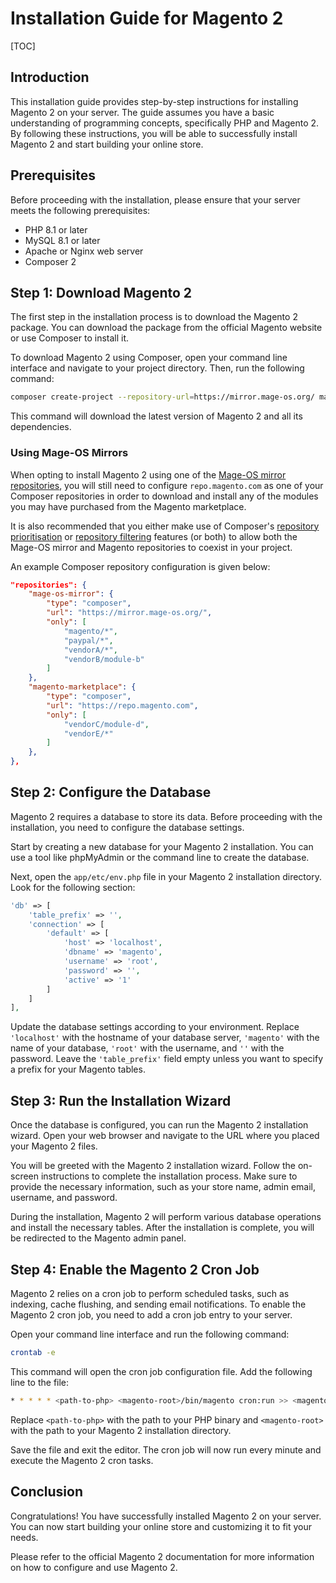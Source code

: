 # Installation Guide for Magento 2

[TOC]

## Introduction

This installation guide provides step-by-step instructions for installing Magento 2 on your server. The guide assumes
you have a basic understanding of programming concepts, specifically PHP and Magento 2. By following these instructions,
you will be able to successfully install Magento 2 and start building your online store.

## Prerequisites

Before proceeding with the installation, please ensure that your server meets the following prerequisites:

- PHP 8.1 or later
- MySQL 8.1 or later
- Apache or Nginx web server
- Composer 2

## Step 1: Download Magento 2

The first step in the installation process is to download the Magento 2 package. You can download the package from the
official Magento website or use Composer to install it.

To download Magento 2 using Composer, open your command line interface and navigate to your project directory. Then, run
the following command:

```bash
composer create-project --repository-url=https://mirror.mage-os.org/ magento/project-community-edition:2.4.6 .
```

This command will download the latest version of Magento 2 and all its dependencies.

### Using Mage-OS Mirrors
When opting to install Magento 2 using one of the
[Mage-OS mirror repositories](https://mage-os.org/distribution/#magento-mirrors), you will still need to configure
`repo.magento.com` as one of your Composer repositories in order to download and install any of the modules you may have
purchased from the Magento marketplace.

It is also recommended that you either make use of Composer's
[repository prioritisation](https://getcomposer.org/doc/articles/repository-priorities.md#canonical-repositories) or
[repository filtering](https://getcomposer.org/doc/articles/repository-priorities.md#filtering-packages) features
(or both) to allow both the Mage-OS mirror and Magento repositories to coexist in your project.

An example Composer repository configuration is given below:
```json
"repositories": {
    "mage-os-mirror": {
        "type": "composer",
        "url": "https://mirror.mage-os.org/",
        "only": [
            "magento/*",
            "paypal/*",
            "vendorA/*",
            "vendorB/module-b"
        ]
    },
    "magento-marketplace": {
        "type": "composer",
        "url": "https://repo.magento.com",
        "only": [
            "vendorC/module-d",
            "vendorE/*"
        ]
    },
},
```

## Step 2: Configure the Database

Magento 2 requires a database to store its data. Before proceeding with the installation, you need to configure the
database settings.

Start by creating a new database for your Magento 2 installation. You can use a tool like phpMyAdmin or the command line
to create the database.

Next, open the `app/etc/env.php` file in your Magento 2 installation directory. Look for the following section:

```php
'db' => [
    'table_prefix' => '',
    'connection' => [
        'default' => [
            'host' => 'localhost',
            'dbname' => 'magento',
            'username' => 'root',
            'password' => '',
            'active' => '1'
        ]
    ]
],
```

Update the database settings according to your environment. Replace `'localhost'` with the hostname of your database
server, `'magento'` with the name of your database, `'root'` with the username, and `''` with the password. Leave
the `'table_prefix'` field empty unless you want to specify a prefix for your Magento tables.

## Step 3: Run the Installation Wizard

Once the database is configured, you can run the Magento 2 installation wizard. Open your web browser and navigate to
the URL where you placed your Magento 2 files.

You will be greeted with the Magento 2 installation wizard. Follow the on-screen instructions to complete the
installation process. Make sure to provide the necessary information, such as your store name, admin email, username,
and password.

During the installation, Magento 2 will perform various database operations and install the necessary tables. After the
installation is complete, you will be redirected to the Magento admin panel.

## Step 4: Enable the Magento 2 Cron Job

Magento 2 relies on a cron job to perform scheduled tasks, such as indexing, cache flushing, and sending email
notifications. To enable the Magento 2 cron job, you need to add a cron job entry to your server.

Open your command line interface and run the following command:

```bash
crontab -e
```

This command will open the cron job configuration file. Add the following line to the file:

```bash
* * * * * <path-to-php> <magento-root>/bin/magento cron:run >> <magento-root>/var/log/cron.log
```

Replace `<path-to-php>` with the path to your PHP binary and `<magento-root>` with the path to your Magento 2
installation directory.

Save the file and exit the editor. The cron job will now run every minute and execute the Magento 2 cron tasks.

## Conclusion

Congratulations! You have successfully installed Magento 2 on your server. You can now start building your online store
and customizing it to fit your needs.

Please refer to the official Magento 2 documentation for more information on how to configure and use Magento 2.
